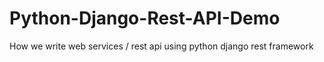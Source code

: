 # Python-Django-Rest-API-Demo
How we write web services / rest api using python django rest framework
